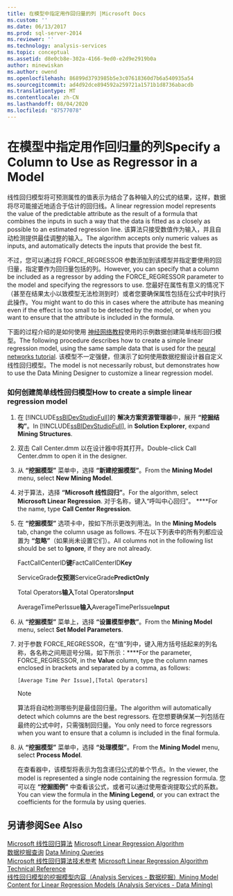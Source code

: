 ```yaml
---
title: 在模型中指定用作回归量的列 |Microsoft Docs
ms.custom: ''
ms.date: 06/13/2017
ms.prod: sql-server-2014
ms.reviewer: ''
ms.technology: analysis-services
ms.topic: conceptual
ms.assetid: d8e0cb8e-302a-4166-9ed0-e2d9e2919b0a
author: minewiskan
ms.author: owend
ms.openlocfilehash: 86899d3793985b5e3c07618360d7b6a540935a54
ms.sourcegitcommit: ad4d92dce894592a259721a1571b1d8736abacdb
ms.translationtype: MT
ms.contentlocale: zh-CN
ms.lasthandoff: 08/04/2020
ms.locfileid: "87577078"
---
```

# <a name="specify-a-column-to-use-as-regressor-in-a-model"></a><span data-ttu-id="74caa-102">在模型中指定用作回归量的列</span><span class="sxs-lookup"><span data-stu-id="74caa-102">Specify a Column to Use as Regressor in a Model</span></span>
  <span data-ttu-id="74caa-103">线性回归模型将可预测属性的值表示为结合了各种输入的公式的结果，这样，数据将尽可能接近地适合于估计的回归线。</span><span class="sxs-lookup"><span data-stu-id="74caa-103">A linear regression model represents the value of the predictable attribute as the result of a formula that combines the inputs in such a way that the data is fitted as a closely as possible to an estimated regression line.</span></span> <span data-ttu-id="74caa-104">该算法只接受数值作为输入，并且自动检测提供最佳调整的输入。</span><span class="sxs-lookup"><span data-stu-id="74caa-104">The algorithm accepts only numeric values as inputs, and automatically detects the inputs that provide the best fit.</span></span>  
  
 <span data-ttu-id="74caa-105">不过，您可以通过将 FORCE_REGRESSOR 参数添加到该模型并指定要使用的回归量，指定要作为回归量包括的列。</span><span class="sxs-lookup"><span data-stu-id="74caa-105">However, you can specify that a column be included as a regressor by adding the FORCE_REGRESSOR parameter to the model and specifying the regressors to use.</span></span> <span data-ttu-id="74caa-106">您最好在属性有意义的情况下（甚至在结果太小以致模型无法检测到时）或者您要确保属性包括在公式中时执行此操作。</span><span class="sxs-lookup"><span data-stu-id="74caa-106">You might want to do this in cases where the attribute has meaning even if the effect is too small to be detected by the model, or when you want to ensure that the attribute is included in the formula.</span></span>  
  
 <span data-ttu-id="74caa-107">下面的过程介绍的是如何使用 [神经网络教程](../../tutorials/lesson-5-build-models-intermediate-data-mining-tutorial.md)使用的示例数据创建简单线形回归模型。</span><span class="sxs-lookup"><span data-stu-id="74caa-107">The following procedure describes how to create a simple linear regression model, using the same sample data that is used for the [neural networks tutorial](../../tutorials/lesson-5-build-models-intermediate-data-mining-tutorial.md).</span></span> <span data-ttu-id="74caa-108">该模型不一定强健，但演示了如何使用数据挖掘设计器自定义线性回归模型。</span><span class="sxs-lookup"><span data-stu-id="74caa-108">The model is not necessarily robust, but demonstrates how to use the Data Mining Designer to customize a linear regression model.</span></span>  
  
### <a name="how-to-create-a-simple-linear-regression-model"></a><span data-ttu-id="74caa-109">如何创建简单线性回归模型</span><span class="sxs-lookup"><span data-stu-id="74caa-109">How to create a simple linear regression model</span></span>  
  
1.  <span data-ttu-id="74caa-110">在 [!INCLUDE[ssBIDevStudioFull](../../includes/ssbidevstudiofull-md.md)]的 **解决方案资源管理器**中，展开 **“挖掘结构”**。</span><span class="sxs-lookup"><span data-stu-id="74caa-110">In [!INCLUDE[ssBIDevStudioFull](../../includes/ssbidevstudiofull-md.md)], in **Solution Explorer**, expand **Mining Structures**.</span></span>  
  
2.  <span data-ttu-id="74caa-111">双击 Call Center.dmm 以在设计器中将其打开。</span><span class="sxs-lookup"><span data-stu-id="74caa-111">Double-click Call Center.dmm to open it in the designer.</span></span>  
  
3.  <span data-ttu-id="74caa-112">从 **“挖掘模型”** 菜单中，选择 **“新建挖掘模型”**。</span><span class="sxs-lookup"><span data-stu-id="74caa-112">From the **Mining Model** menu, select **New Mining Model**.</span></span>  
  
4.  <span data-ttu-id="74caa-113">对于算法，选择 **“Microsoft 线性回归”**。</span><span class="sxs-lookup"><span data-stu-id="74caa-113">For the algorithm, select **Microsoft Linear Regression**.</span></span> <span data-ttu-id="74caa-114">对于名称，键入“呼叫中心回归”。 \*\*\*\*</span><span class="sxs-lookup"><span data-stu-id="74caa-114">For the name, type **Call Center Regression**.</span></span>  
  
5.  <span data-ttu-id="74caa-115">在 **“挖掘模型”** 选项卡中，按如下所示更改列用法。</span><span class="sxs-lookup"><span data-stu-id="74caa-115">In the **Mining Models** tab, change the column usage as follows.</span></span> <span data-ttu-id="74caa-116">不在以下列表中的所有列都应设置为 **“忽略”**（如果尚未设置它们）。</span><span class="sxs-lookup"><span data-stu-id="74caa-116">All columns not in the following list should be set to **Ignore**, if they are not already.</span></span>  
  
     <span data-ttu-id="74caa-117">FactCallCenterID**键**</span><span class="sxs-lookup"><span data-stu-id="74caa-117">FactCallCenterID**Key**</span></span>  
  
     <span data-ttu-id="74caa-118">ServiceGrade**仅预测**</span><span class="sxs-lookup"><span data-stu-id="74caa-118">ServiceGrade**PredictOnly**</span></span>  
  
     <span data-ttu-id="74caa-119">Total Operators**输入**</span><span class="sxs-lookup"><span data-stu-id="74caa-119">Total Operators**Input**</span></span>  
  
     <span data-ttu-id="74caa-120">AverageTimePerIssue**输入**</span><span class="sxs-lookup"><span data-stu-id="74caa-120">AverageTimePerIssue**Input**</span></span>  
  
6.  <span data-ttu-id="74caa-121">从 **“挖掘模型”** 菜单上，选择 **“设置模型参数”**。</span><span class="sxs-lookup"><span data-stu-id="74caa-121">From the **Mining Model** menu, select **Set Model Parameters**.</span></span>  
  
7.  <span data-ttu-id="74caa-122">对于参数 FORCE_REGRESSOR，在“值”列中，键入用方括号括起来的列名称，各名称之间用逗号分隔，如下所示：\*\*\*\*</span><span class="sxs-lookup"><span data-stu-id="74caa-122">For the parameter, FORCE_REGRESSOR, in the **Value** column, type the column names enclosed in brackets and separated by a comma, as follows:</span></span>  
  
    ```  
    [Average Time Per Issue],[Total Operators]  
    ```  
  
    > [!NOTE]  
    >  <span data-ttu-id="74caa-123">算法将自动检测哪些列是最佳回归量。</span><span class="sxs-lookup"><span data-stu-id="74caa-123">The algorithm will automatically detect which columns are the best regressors.</span></span> <span data-ttu-id="74caa-124">在您想要确保某一列包括在最终的公式中时，只需强制回归量。</span><span class="sxs-lookup"><span data-stu-id="74caa-124">You only need to force regressors when you want to ensure that a column is included in the final formula.</span></span>  
  
8.  <span data-ttu-id="74caa-125">从 **“挖掘模型”** 菜单中，选择 **“处理模型”**。</span><span class="sxs-lookup"><span data-stu-id="74caa-125">From the **Mining Model** menu, select **Process Model**.</span></span>  
  
     <span data-ttu-id="74caa-126">在查看器中，该模型将表示为包含递归公式的单个节点。</span><span class="sxs-lookup"><span data-stu-id="74caa-126">In the viewer, the model is represented a single node containing the regression formula.</span></span> <span data-ttu-id="74caa-127">您可以在 **“挖掘图例”** 中查看该公式，或者可以通过使用查询提取公式的系数。</span><span class="sxs-lookup"><span data-stu-id="74caa-127">You can view the formula in the **Mining Legend**, or you can extract the coefficients for the formula by using queries.</span></span>  
  
## <a name="see-also"></a><span data-ttu-id="74caa-128">另请参阅</span><span class="sxs-lookup"><span data-stu-id="74caa-128">See Also</span></span>  
 <span data-ttu-id="74caa-129">[Microsoft 线性回归算法](microsoft-linear-regression-algorithm.md) </span><span class="sxs-lookup"><span data-stu-id="74caa-129">[Microsoft Linear Regression Algorithm](microsoft-linear-regression-algorithm.md) </span></span>  
 <span data-ttu-id="74caa-130">[数据挖掘查询](data-mining-queries.md) </span><span class="sxs-lookup"><span data-stu-id="74caa-130">[Data Mining Queries](data-mining-queries.md) </span></span>  
 <span data-ttu-id="74caa-131">[Microsoft 线性回归算法技术参考](microsoft-linear-regression-algorithm-technical-reference.md) </span><span class="sxs-lookup"><span data-stu-id="74caa-131">[Microsoft Linear Regression Algorithm Technical Reference](microsoft-linear-regression-algorithm-technical-reference.md) </span></span>  
 [<span data-ttu-id="74caa-132">线性回归模型的挖掘模型内容（Analysis Services - 数据挖掘）</span><span class="sxs-lookup"><span data-stu-id="74caa-132">Mining Model Content for Linear Regression Models &#40;Analysis Services - Data Mining&#41;</span></span>](mining-model-content-for-linear-regression-models-analysis-services-data-mining.md)  
  
  
